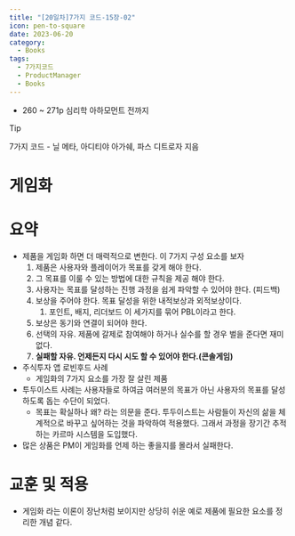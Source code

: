 ```yaml
---
title: "[20일차]7가지 코드-15장-02"
icon: pen-to-square
date: 2023-06-20
category:
  - Books
tags:
  - 7가지코드
  - ProductManager
  - Books
---
```

- 260 ~ 271p 심리학 아하모먼트 전까지

<!-- more -->

>[!tip]
>7가지 코드 - 닐 메타, 아디티야 아가쉐, 파스 디트로자 지음


# 게임화

# 요약

- 제품을 게임화 하면 더 매력적으로 변한다. 이 7가지 구성 요소를 보자
    1. 제품은 사용자와 플레이어가 목표를 갖게 해야 한다. 
    2. 그 목표를 이룰 수 있는 방법에 대한 규칙을 제공 해야 한다. 
    3. 사용자는 목표를 달성하는 진행 과정을 쉽게 파악할 수 있어야 한다. (피드백)
    4. 보상을 주어야 한다. 목표 달성을 위한 내적보상과 외적보상이다. 
        1. 포인트, 배지, 리더보드 이 세가지를 묶어 PBL이라고 한다. 
    5. 보상은 동기와 연결이 되어야 한다. 
    6. 선택의 자유. 제품에 갈제로 참여해야 하거나 실수를 할 경우 벌을 준다면 재미없다.
    7. **실패할 자유. 언제든지 다시 시도 할 수 있어야 한다.(콘솔게임)**
- 주식투자 앱 로빈후드 사례
    - 게임화의 7가지 요소를 가장 잘 살린 제품
- 투두이스트 사례는 사용자들로 하여금 여러분의 목표가 아닌 사용자의 목표를 달성하도록 돕는 수단이 되었다.
    - 목표는 확실하나 왜? 라는 의문을 준다. 투두이스트는 사람들이 자신의 삶을 체계적으로 바꾸고 싶어하는 것을 파악하여 적용했다. 그래서 과정을 장기간 추적하는 카르마 시스템을 도입했다.
- 많은 상품은 PM이 게임화를 언제 하는 좋을지를 몰라서 실패한다.

# 교훈 및 적용

- 게임화 라는 이론이 장난처럼 보이지만 상당히 쉬운 예로 제품에 필요한 요소를 정리한 개념 같다.